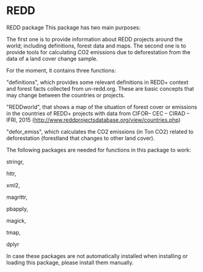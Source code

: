 # REDD
REDD package 
This package has two main purposes:

The first one is to provide information about REDD projects around the world; including definitions, forest data and maps. 
The second one is to provide tools for calculating CO2 emissions due to deforestation from the data of a land cover change sample. 

For the moment, it contains three functions: 

"definitions", which provides some relevant definitions in REDD+ context and forest facts collected from un-redd.org. These are basic concepts that may change between the countries or projects.

"REDDworld", that shows a map of the situation of forest cover or emissions in the countries of REDD+ projects with data from  CIFOR– CEC – CIRAD – IFRI, 2015 (http://www.reddprojectsdatabase.org/view/countries.php)

"defor_emiss", which calculates the CO2 emissions (in Ton CO2) related to deforestation (forestland that changes to other land cover).


The following packages are needed for functions in this package to work:

stringr,
 
 httr, 
 
 xml2, 
  
 magrittr, 
 
 pbapply, 
 
 magick,
 
 tmap,
 
 dplyr

In case these packages are not automatically installed when installing or loading this package, please install them manually.

